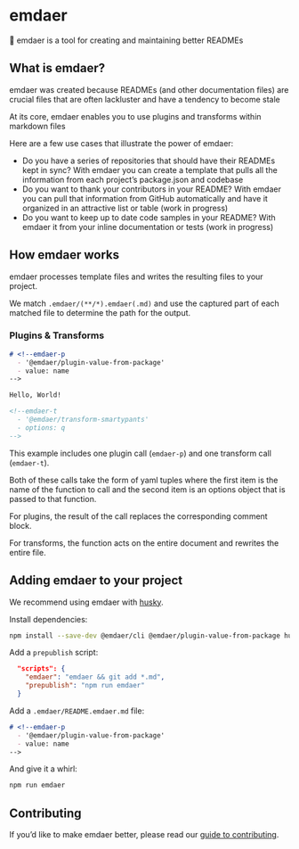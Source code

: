 <!--
  This file was generated by emdaer

  Its template can be found at .emdaer/README.emdaer.md
-->

# emdaer

📓 emdaer is a tool for creating and maintaining better READMEs

## What is emdaer?

emdaer was created because READMEs (and other documentation files) are crucial files that are often lackluster and have a tendency to become stale

At its core, emdaer enables you to use plugins and transforms within markdown files

Here are a few use cases that illustrate the power of emdaer:
- Do you have a series of repositories that should have their READMEs kept in sync? With emdaer you can create a template that pulls all the information from each project&#8217;s package.json and codebase
- Do you want to thank your contributors in your README? With emdaer you can pull that information from GitHub automatically and have it organized in an attractive list or table (work in progress)
- Do you want to keep up to date code samples in your README? With emdaer it from your inline documentation or tests (work in progress)


## How emdaer works

emdaer processes template files and writes the resulting files to your project.

We match `.emdaer/(**/*).emdaer(.md)` and use the captured part of each matched file to determine the path for the output.

### Plugins & Transforms

```md
# <!--emdaer-p
  - '@emdaer/plugin-value-from-package'
  - value: name
-->

Hello, World!

<!--emdaer-t
  - '@emdaer/transform-smartypants'
  - options: q
-->

```

This example includes one plugin call (`emdaer-p`) and one transform call (`emdaer-t`).

Both of these calls take the form of yaml tuples where the first item is the name of the function to call and the second item is an options object that is passed to that function.

For plugins, the result of the call replaces the corresponding comment block.

For transforms, the function acts on the entire document and rewrites the entire file.


## Adding emdaer to your project

We recommend using emdaer with [husky](https://github.com/typicode/husky).

Install dependencies:

```sh
npm install --save-dev @emdaer/cli @emdaer/plugin-value-from-package husky
```

Add a `prepublish` script:

```json
  "scripts": {
    "emdaer": "emdaer && git add *.md",
    "prepublish": "npm run emdaer"
  }
```

Add a `.emdaer/README.emdaer.md` file:

```md
# <!--emdaer-p
  - '@emdaer/plugin-value-from-package'
  - value: name
-->

```

And give it a whirl:

```sh
npm run emdaer
```


## Contributing

If you&#8217;d like to make emdaer better, please read our [guide to contributing](./CONTRIBUTING.md).


<!--emdaer-t
  - '@emdaer/transform-smartypants'
  - options: q
-->
